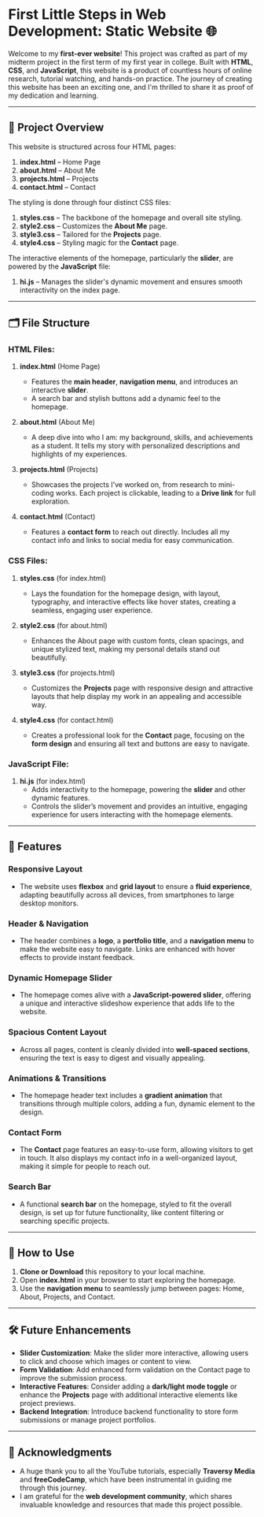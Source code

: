 # First Little Steps in Web Development: Static Website 🌐

Welcome to my **first-ever website**! This project was crafted as part of my midterm project in the first term of my first year in college. Built with **HTML**, **CSS**, and **JavaScript**, this website is a product of countless hours of online research, tutorial watching, and hands-on practice. The journey of creating this website has been an exciting one, and I'm thrilled to share it as proof of my dedication and learning.

---

## 🚀 Project Overview

This website is structured across four HTML pages:
1. **index.html** – Home Page
2. **about.html** – About Me
3. **projects.html** – Projects
4. **contact.html** – Contact

The styling is done through four distinct CSS files:
1. **styles.css** – The backbone of the homepage and overall site styling.
2. **style2.css** – Customizes the **About Me** page.
3. **style3.css** – Tailored for the **Projects** page.
4. **style4.css** – Styling magic for the **Contact** page.

The interactive elements of the homepage, particularly the **slider**, are powered by the **JavaScript** file:
1. **hi.js** – Manages the slider's dynamic movement and ensures smooth interactivity on the index page.

---

## 🗂️ File Structure

### HTML Files:
1. **index.html** (Home Page)
   - Features the **main header**, **navigation menu**, and introduces an interactive **slider**.
   - A search bar and stylish buttons add a dynamic feel to the homepage.

2. **about.html** (About Me)
   - A deep dive into who I am: my background, skills, and achievements as a student. It tells my story with personalized descriptions and highlights of my experiences.

3. **projects.html** (Projects)
   - Showcases the projects I’ve worked on, from research to mini-coding works. Each project is clickable, leading to a **Drive link** for full exploration.

4. **contact.html** (Contact)
   - Features a **contact form** to reach out directly. Includes all my contact info and links to social media for easy communication.

### CSS Files:
1. **styles.css** (for index.html)
   - Lays the foundation for the homepage design, with layout, typography, and interactive effects like hover states, creating a seamless, engaging user experience.

2. **style2.css** (for about.html)
   - Enhances the About page with custom fonts, clean spacings, and unique stylized text, making my personal details stand out beautifully.

3. **style3.css** (for projects.html)
   - Customizes the **Projects** page with responsive design and attractive layouts that help display my work in an appealing and accessible way.

4. **style4.css** (for contact.html)
   - Creates a professional look for the **Contact** page, focusing on the **form design** and ensuring all text and buttons are easy to navigate.

### JavaScript File:
1. **hi.js** (for index.html)
   - Adds interactivity to the homepage, powering the **slider** and other dynamic features.
   - Controls the slider’s movement and provides an intuitive, engaging experience for users interacting with the homepage elements.

---

## 💎 Features

### **Responsive Layout**
- The website uses **flexbox** and **grid layout** to ensure a **fluid experience**, adapting beautifully across all devices, from smartphones to large desktop monitors.

### **Header & Navigation**
- The header combines a **logo**, a **portfolio title**, and a **navigation menu** to make the website easy to navigate. Links are enhanced with hover effects to provide instant feedback.

### **Dynamic Homepage Slider**
- The homepage comes alive with a **JavaScript-powered slider**, offering a unique and interactive slideshow experience that adds life to the website.

### **Spacious Content Layout**
- Across all pages, content is cleanly divided into **well-spaced sections**, ensuring the text is easy to digest and visually appealing.

### **Animations & Transitions**
- The homepage header text includes a **gradient animation** that transitions through multiple colors, adding a fun, dynamic element to the design.

### **Contact Form**
- The **Contact** page features an easy-to-use form, allowing visitors to get in touch. It also displays my contact info in a well-organized layout, making it simple for people to reach out.

### **Search Bar**
- A functional **search bar** on the homepage, styled to fit the overall design, is set up for future functionality, like content filtering or searching specific projects.

---

## 🚀 How to Use

1. **Clone or Download** this repository to your local machine.
2. Open **index.html** in your browser to start exploring the homepage.
3. Use the **navigation menu** to seamlessly jump between pages: Home, About, Projects, and Contact.

---

## 🛠️ Future Enhancements

- **Slider Customization**: Make the slider more interactive, allowing users to click and choose which images or content to view.
- **Form Validation**: Add enhanced form validation on the Contact page to improve the submission process.
- **Interactive Features**: Consider adding a **dark/light mode toggle** or enhance the **Projects** page with additional interactive elements like project previews.
- **Backend Integration**: Introduce backend functionality to store form submissions or manage project portfolios.

---

## 🙏 Acknowledgments

- A huge thank you to all the YouTube tutorials, especially **Traversy Media** and **freeCodeCamp**, which have been instrumental in guiding me through this journey.
- I am grateful for the **web development community**, which shares invaluable knowledge and resources that made this project possible.
